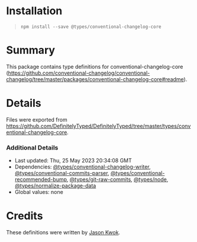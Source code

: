 # Installation
> `npm install --save @types/conventional-changelog-core`

# Summary
This package contains type definitions for conventional-changelog-core (https://github.com/conventional-changelog/conventional-changelog/tree/master/packages/conventional-changelog-core#readme).

# Details
Files were exported from https://github.com/DefinitelyTyped/DefinitelyTyped/tree/master/types/conventional-changelog-core.

### Additional Details
 * Last updated: Thu, 25 May 2023 20:34:08 GMT
 * Dependencies: [@types/conventional-changelog-writer](https://npmjs.com/package/@types/conventional-changelog-writer), [@types/conventional-commits-parser](https://npmjs.com/package/@types/conventional-commits-parser), [@types/conventional-recommended-bump](https://npmjs.com/package/@types/conventional-recommended-bump), [@types/git-raw-commits](https://npmjs.com/package/@types/git-raw-commits), [@types/node](https://npmjs.com/package/@types/node), [@types/normalize-package-data](https://npmjs.com/package/@types/normalize-package-data)
 * Global values: none

# Credits
These definitions were written by [Jason Kwok](https://github.com/JasonHK).
